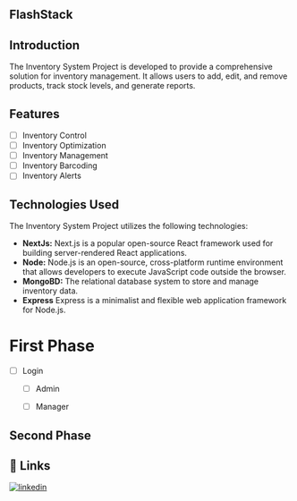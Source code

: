 ## FlashStack 

## Introduction
The Inventory System Project is developed to provide a comprehensive solution for inventory management. It allows users to add, edit, and remove products, track stock levels, and generate reports. 

## Features

- [ ] Inventory Control
- [ ] Inventory Optimization
- [ ] Inventory Management
- [ ] Inventory Barcoding
- [ ] Inventory Alerts
 
## Technologies Used

The Inventory System Project utilizes the following technologies:

- **NextJs:** Next.js is a popular open-source React framework used for building server-rendered React applications. 
- **Node:** Node.js is an open-source, cross-platform runtime environment that allows developers to execute JavaScript code outside the browser.
- **MongoBD:** The relational database system to store and manage inventory data.
- **Express** Express is a minimalist and flexible web application framework for Node.js.


# First Phase
- [ ] Login
    - [ ] Admin
    - [ ] Manager


## Second Phase





## 🔗 Links
<!-- [![portfolio](https://img.shields.io/badge/my_portfolio-000?style=for-the-badge&logo=ko-fi&logoColor=white)](https://katherineoelsner.com/) -->
[![linkedin](https://img.shields.io/badge/linkedin-0A66C2?style=for-the-badge&logo=linkedin&logoColor=white)](https://www.linkedin.com/in/rajit-maharjan-478114234/)
